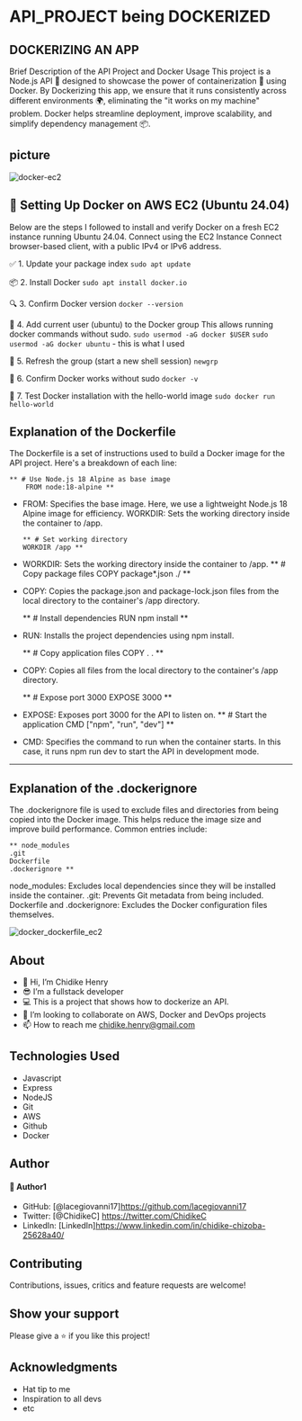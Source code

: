 # API_PROJECT being DOCKERIZED

## DOCKERIZING AN APP

Brief Description of the API Project and Docker Usage
This project is a Node.js API 🚀 designed to showcase the power of containerization 🐳 using Docker. By Dockerizing this app, we ensure that it runs consistently across different environments 🌍, eliminating the "it works on my machine" problem. Docker helps streamline deployment, improve scalability, and simplify dependency management 📦.

## picture

![docker-ec2](https://github.com/user-attachments/assets/d66f4523-dc43-41ac-9d3d-671b8d0c3b09)

## 🐳 Setting Up Docker on AWS EC2 (Ubuntu 24.04)

Below are the steps I followed to install and verify Docker on a fresh EC2 instance running Ubuntu 24.04. Connect using the EC2 Instance Connect browser-based client, with a public IPv4 or IPv6 address.

✅ 1. Update your package index
`sudo apt update`

📦 2. Install Docker
`sudo apt install docker.io`

🔍 3. Confirm Docker version
`docker --version`

👥 4. Add current user (ubuntu) to the Docker group
This allows running docker commands without sudo.
`sudo usermod -aG docker $USER`
`sudo usermod -aG docker ubuntu` - this is what I used

🔄 5. Refresh the group (start a new shell session)
`newgrp`

🔁 6. Confirm Docker works without sudo
`docker -v`

🧪 7. Test Docker installation with the hello-world image
`sudo docker run hello-world`

## Explanation of the Dockerfile

The Dockerfile is a set of instructions used to build a Docker image for the API project. Here's a breakdown of each line:

    ** # Use Node.js 18 Alpine as base image
        FROM node:18-alpine **

- FROM: Specifies the base image. Here, we use a lightweight Node.js 18 Alpine image for efficiency.
  WORKDIR: Sets the working directory inside the container to /app.

      ** # Set working directory
      WORKDIR /app **

- WORKDIR: Sets the working directory inside the container to /app.
  ** # Copy package files
  COPY package\*.json ./ **

- COPY: Copies the package.json and package-lock.json files from the local directory to the container's /app directory.

  ** # Install dependencies
  RUN npm install **

- RUN: Installs the project dependencies using npm install.

  ** # Copy application files
  COPY . . **

- COPY: Copies all files from the local directory to the container's /app directory.

  ** # Expose port 3000
  EXPOSE 3000 **

- EXPOSE: Exposes port 3000 for the API to listen on.
  ** # Start the application
  CMD ["npm", "run", "dev"] **

- CMD: Specifies the command to run when the container starts. In this case, it runs npm run dev to start the API in development mode.

---

## Explanation of the .dockerignore

The .dockerignore file is used to exclude files and directories from being copied into the Docker image. This helps reduce the image size and improve build performance. Common entries include:

    ** node_modules
    .git
    Dockerfile
    .dockerignore **

node_modules: Excludes local dependencies since they will be installed inside the container.
.git: Prevents Git metadata from being included.
Dockerfile and .dockerignore: Excludes the Docker configuration files themselves.

![docker_dockerfile_ec2](https://github.com/user-attachments/assets/ba4e91b1-e9e9-4924-be44-c64e4b6bc081)

## About

- 👋 Hi, I’m Chidike Henry
- 😎 I’m a fullstack developer
- 💻 This is a project that shows how to dockerize an API.
- 💞️ I’m looking to collaborate on AWS, Docker and DevOps projects
- 📫 How to reach me chidike.henry@gmail.com

## Technologies Used

- Javascript
- Express
- NodeJS
- Git
- AWS
- Github
- Docker

## Author

#### 👤 Author1

- GitHub: [@lacegiovanni17]https://github.com/lacegiovanni17
- Twitter: [@ChidikeC] https://twitter.com/ChidikeC
- LinkedIn: [LinkedIn]https://www.linkedin.com/in/chidike-chizoba-25628a40/

## Contributing

Contributions, issues, critics and feature requests are welcome!

## Show your support

Please give a ⭐️ if you like this project!

## Acknowledgments

- Hat tip to me
- Inspiration to all devs
- etc
